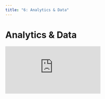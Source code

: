 ```yaml
---
title: "6: Analytics & Data"
---
```


# Analytics & Data

<div class='embed-container'><iframe src='https://player.vimeo.com/video/323216282' frameborder='0' webkitAllowFullScreen mozallowfullscreen allowFullScreen></iframe></div>